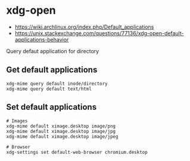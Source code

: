 # xdg-open

* https://wiki.archlinux.org/index.php/Default_applications
* https://unix.stackexchange.com/questions/77136/xdg-open-default-applications-behavior

Query defaut application for directory

## Get default applications
```shell
xdg-mime query default inode/directory
xdg-mime query default text/html
```

## Set default applications

```shell
# Images
xdg-mime default ximage.desktop image/png
xdg-mime default ximage.desktop image/jpg
xdg-mime default ximage.desktop image/jpeg

# Browser
xdg-settings set default-web-browser chromium.desktop
```


